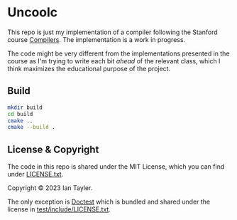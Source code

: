 # Uncoolc

This repo is just my implementation of a compiler following the Stanford course [Compilers](https://www.edx.org/learn/computer-science/stanford-university-compilers). The implementation is a work in progress.

The code might be very different from the implementations presented in the course as I'm trying to write each bit _ahead_ of the relevant class, which I think maximizes the educational purpose of the project.

## Build 

```sh
mkdir build
cd build
cmake ..
cmake --build .
```


## License & Copyright

The code in this repo is shared under the MIT License, which you can find under [LICENSE.txt](/LICENSE.txt).

Copyright © 2023 Ian Tayler.

The only exception is [Doctest](https://github.com/doctest/doctest/tree/master) which is bundled and shared under the license in [test/include/LICENSE.txt](/test/include/LICENSE.txt). 
